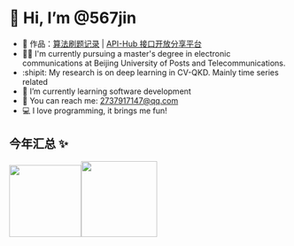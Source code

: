 # 👋 Hi,  I’m @567jin
- 🏡 作品：<a href="https://github.com/567jin/AlgorithmPractice" target="_blank">算法刷题记录</a> | <a href="https://github.com/567jin/ApiHub-SDK" target="_blank">API-Hub 接口开放分享平台</a>
- 👨‍🎓 I'm currently pursuing a master's degree in electronic communications at Beijing University of Posts and Telecommunications.
- :shipit: My research is on deep learning in CV-QKD. Mainly time series related
- 🌱 I’m currently learning software development
- 📧 You can reach me: 2737917147@qq.com
- 💻️ I love programming, it brings me fun! 

## 今年汇总 ✨

<img align="" height="130px" src="https://github-readme-stats.vercel.app/api?username=567jin&hide_title=true&hide_border=true&show_icons=true&include_all_commits=true&line_height=21&bg_color=0,EC6C6C,FFD479,FFFC79,73FA79&theme=graywhite&locale=cn&range=all_time" /><img align="" height="137px" src="https://github-readme-stats.vercel.app/api/top-langs/?username=567jin&hide_title=true&hide_border=true&layout=compact&bg_color=0,73FA79,73FDFF,D783FF&theme=graywhite&locale=cn&range=all_time" />




<!---
567jin/567jin is a ✨ special ✨ repository because its `README.md` (this file) appears on your GitHub profile.
You can click the Preview link to take a look at your changes.
--->
